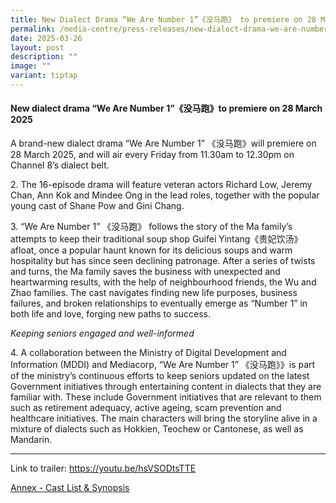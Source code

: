 ```yaml
---
title: New Dialect Drama “We Are Number 1”《没马跑》 to premiere on 28 March 2025
permalink: /media-centre/press-releases/new-dialect-drama-we-are-number-1-to-premiere-on-28-march-2025/
date: 2025-03-26
layout: post
description: ""
image: ""
variant: tiptap
---
```

<h4><strong>New dialect drama “We Are Number 1”《没马跑》to premiere on 28 March 2025</strong></h4>
<p>A brand-new dialect drama “We Are Number 1” 《没马跑》will premiere on 28 March
2025, and will air every Friday from 11.30am to 12.30pm on Channel 8’s
dialect belt.</p>
<p>2. The 16-episode drama will feature veteran actors Richard Low, Jeremy
Chan, Ann Kok and Mindee Ong in the lead roles, together with the popular
young cast of Shane Pow and Gini Chang.</p>
<p>3. “We Are Number 1” 《没马跑》 follows the story of the Ma family’s attempts
to keep their traditional soup shop Guifei Yintang《贵妃饮汤》afloat, once a
popular haunt known for its delicious soups and warm hospitality but has
since seen declining patronage. After a series of twists and turns, the
Ma family saves the business with unexpected and heartwarming results,
with the help of neighbourhood friends, the Wu and Zhao families. The cast
navigates finding new life purposes, business failures, and broken relationships
to eventually emerge as “Number 1” in both life and love, forging new paths
to success.</p>
<p><em>Keeping seniors engaged and well-informed</em>
</p>
<p>4. A collaboration between the Ministry of Digital Development and Information
(MDDI) and Mediacorp, “We Are Number 1” 《没马跑》》is part of the ministry’s
continuous efforts to keep seniors updated on the latest Government initiatives
through entertaining content in dialects that they are familiar with. These
include Government initiatives that are relevant to them such as retirement
adequacy, active ageing, scam prevention and healthcare initiatives. The
main characters will bring the storyline alive in a mixture of dialects
such as Hokkien, Teochew or Cantonese, as well as Mandarin.</p>
<hr>
<p>Link to trailer: <a href="https://youtu.be/hsVSODtsTTE" rel="noopener noreferrer nofollow" target="_blank">https://youtu.be/hsVSODtsTTE</a>
</p>
<p><a href="/files/Press Releases 2025/We_Are_Number_1_Press_Release_25_Mar__MDDI_.pdf" rel="noopener noreferrer nofollow" target="_blank">Annex - Cast List &amp; Synopsis</a>
</p>